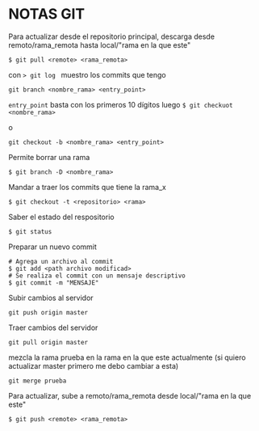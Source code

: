# NOTAS GIT

Para actualizar desde el repositorio principal, descarga desde remoto/rama_remota hasta local/"rama en la que este"

``` 
$ git pull <remote> <rama_remota> 
```

con ```> git log ``` muestro los commits que tengo

```
git branch <nombre_rama> <entry_point>
```

``` entry_point ``` basta con los primeros 10 dígitos
luego ```$ git checkuot <nombre_rama>```

o

``` 
git checkout -b <nombre_rama> <entry_point> 
```

Permite borrar una rama
```
$ git branch -D <nombre_rama>
```

Mandar a traer los commits que tiene la rama_x
```
$ git checkout -t <repositorio> <rama>
```

Saber el estado del respositorio
```
$ git status
```

Preparar un nuevo commit
```
# Agrega un archivo al commit
$ git add <path archivo modificad>
# Se realiza el commit con un mensaje descriptivo
$ git commit -m "MENSAJE"
```

Subir cambios al servidor
```
git push origin master
```

Traer cambios del servidor
```
git pull origin master
```

mezcla la rama prueba en la rama en la que este actualmente (si quiero actualizar master primero me debo cambiar a esta)
```
git merge prueba
```

Para actualizar, sube a remoto/rama_remota desde local/"rama en la que este"

``` 
$ git push <remote> <rama_remota> 
```

